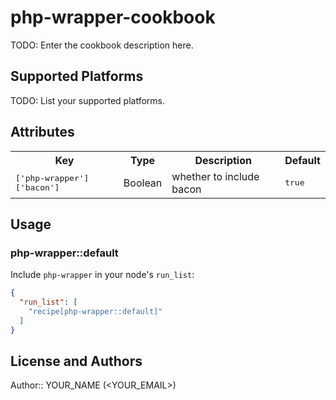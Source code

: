 # php-wrapper-cookbook

TODO: Enter the cookbook description here.

## Supported Platforms

TODO: List your supported platforms.

## Attributes

<table>
  <tr>
    <th>Key</th>
    <th>Type</th>
    <th>Description</th>
    <th>Default</th>
  </tr>
  <tr>
    <td><tt>['php-wrapper']['bacon']</tt></td>
    <td>Boolean</td>
    <td>whether to include bacon</td>
    <td><tt>true</tt></td>
  </tr>
</table>

## Usage

### php-wrapper::default

Include `php-wrapper` in your node's `run_list`:

```json
{
  "run_list": [
    "recipe[php-wrapper::default]"
  ]
}
```

## License and Authors

Author:: YOUR_NAME (<YOUR_EMAIL>)
